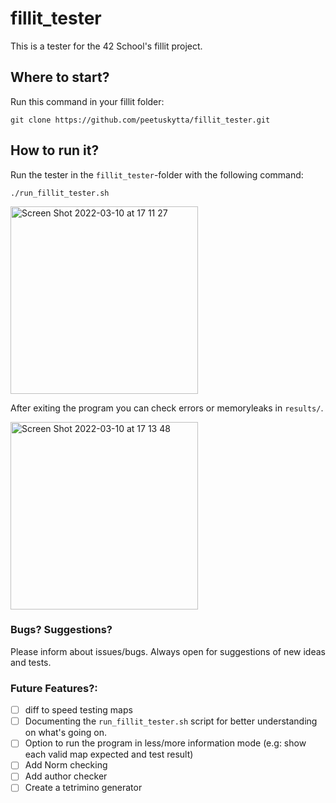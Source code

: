 # fillit_tester

This is a tester for the 42 School's fillit project.

## Where to start?

Run this command in your fillit folder:

```git clone https://github.com/peetuskytta/fillit_tester.git```

## How to run it?

Run the tester in the `fillit_tester`-folder with the following command:

`./run_fillit_tester.sh`

<img width="300" alt="Screen Shot 2022-03-10 at 17 11 27" src="https://user-images.githubusercontent.com/77061872/157691714-c20ccb62-afd7-47c6-9d02-1bbd0cf3b352.png">

After exiting the program you can check errors or memoryleaks in `results/`.

<img width="300" alt="Screen Shot 2022-03-10 at 17 13 48" src="https://user-images.githubusercontent.com/77061872/157692225-c6ea7a6e-9c3e-4b11-b727-d40fe23149aa.png">

### Bugs? Suggestions?

Please inform about issues/bugs. Always open for suggestions of new ideas and tests.

### Future Features?:

- [ ] diff to speed testing maps
- [ ] Documenting the `run_fillit_tester.sh` script for better understanding on what's going on.
- [ ] Option to run the program in less/more information mode (e.g: show each valid map expected and test result)
- [ ] Add Norm checking
- [ ] Add author checker
- [ ] Create a tetrimino generator
